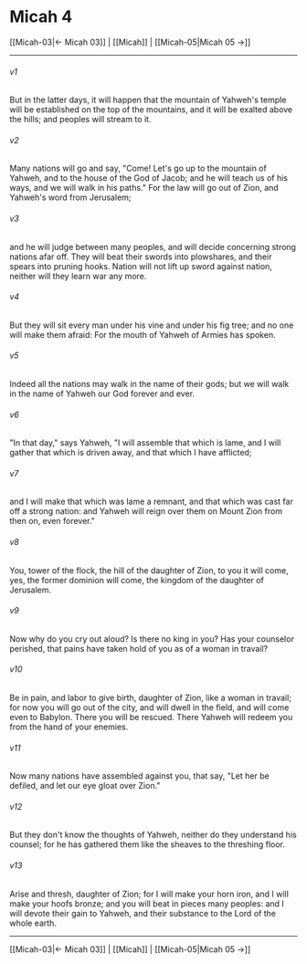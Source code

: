 # Micah 4

[[Micah-03|← Micah 03]] | [[Micah]] | [[Micah-05|Micah 05 →]]
***



###### v1 
But in the latter days, it will happen that the mountain of Yahweh's temple will be established on the top of the mountains, and it will be exalted above the hills; and peoples will stream to it. 

###### v2 
Many nations will go and say, "Come! Let's go up to the mountain of Yahweh, and to the house of the God of Jacob; and he will teach us of his ways, and we will walk in his paths." For the law will go out of Zion, and Yahweh's word from Jerusalem; 

###### v3 
and he will judge between many peoples, and will decide concerning strong nations afar off. They will beat their swords into plowshares, and their spears into pruning hooks. Nation will not lift up sword against nation, neither will they learn war any more. 

###### v4 
But they will sit every man under his vine and under his fig tree; and no one will make them afraid: For the mouth of Yahweh of Armies has spoken. 

###### v5 
Indeed all the nations may walk in the name of their gods; but we will walk in the name of Yahweh our God forever and ever. 

###### v6 
"In that day," says Yahweh, "I will assemble that which is lame, and I will gather that which is driven away, and that which I have afflicted; 

###### v7 
and I will make that which was lame a remnant, and that which was cast far off a strong nation: and Yahweh will reign over them on Mount Zion from then on, even forever." 

###### v8 
You, tower of the flock, the hill of the daughter of Zion, to you it will come, yes, the former dominion will come, the kingdom of the daughter of Jerusalem. 

###### v9 
Now why do you cry out aloud? Is there no king in you? Has your counselor perished, that pains have taken hold of you as of a woman in travail? 

###### v10 
Be in pain, and labor to give birth, daughter of Zion, like a woman in travail; for now you will go out of the city, and will dwell in the field, and will come even to Babylon. There you will be rescued. There Yahweh will redeem you from the hand of your enemies. 

###### v11 
Now many nations have assembled against you, that say, "Let her be defiled, and let our eye gloat over Zion." 

###### v12 
But they don't know the thoughts of Yahweh, neither do they understand his counsel; for he has gathered them like the sheaves to the threshing floor. 

###### v13 
Arise and thresh, daughter of Zion; for I will make your horn iron, and I will make your hoofs bronze; and you will beat in pieces many peoples: and I will devote their gain to Yahweh, and their substance to the Lord of the whole earth.

***
[[Micah-03|← Micah 03]] | [[Micah]] | [[Micah-05|Micah 05 →]]
